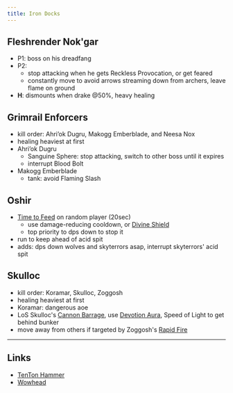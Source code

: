 ```yaml
---
title: Iron Docks
---
```


## Fleshrender Nok'gar
* P1: boss on his dreadfang
* P2: 
    * stop attacking when he gets Reckless Provocation, or get feared
    * constantly move to avoid arrows streaming down from archers, leave flame on ground
* **H**: dismounts when drake @50%, heavy healing

## Grimrail Enforcers
* kill order: Ahri’ok Dugru, Makogg Emberblade, and Neesa Nox
* healing heaviest at first
* Ahri’ok Dugru
    * Sanguine Sphere: stop attacking, switch to other boss until it expires
    * interrupt Blood Bolt
* Makogg Emberblade
    * tank: avoid Flaming Slash

## Oshir
* [Time to Feed](http://www.wowhead.com/spell=162415) on random player (20sec)
    * use damage-reducing cooldown, or [Divine Shield](http://www.wowhead.com/spell=642)
    * top priority to dps down to stop it
* run to keep ahead of acid spit
* adds: dps down wolves and skyterrors asap, interrupt skyterrors' acid spit

## Skulloc
* kill order: Koramar, Skulloc, Zoggosh
* healing heaviest at first
* Koramar: dangerous aoe
* LoS Skulloc's [Cannon Barrage](http://www.wowhead.com/spell=168929), use [Devotion Aura](http://www.wowhead.com/spell=31821), Speed of Light to get behind bunker
* move away from others if targeted by Zoggosh's [Rapid Fire](http://www.wowhead.com/spell=168348)

----

## Links
* [TenTon Hammer](http://www.tentonhammer.com/guides/world-warcraft/warlords-draenor-iron-docks-guide)
* [Wowhead](http://www.wowhead.com/guide=2667/iron-docks-dungeon-strategy-guide)
